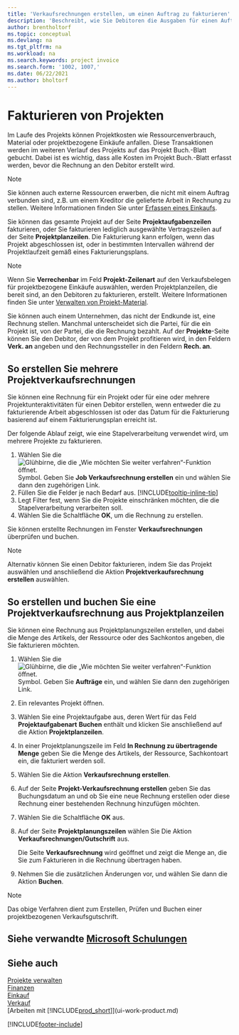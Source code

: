 ```yaml
---
title: 'Verkaufsrechnungen erstellen, um einen Auftrag zu fakturieren'
description: 'Beschreibt, wie Sie Debitoren die Ausgaben für einen Auftrag in Rechnung stellen können, wenn ein Projekt fortschreitet und sich die Kosten summieren.'
author: brentholtorf
ms.topic: conceptual
ms.devlang: na
ms.tgt_pltfrm: na
ms.workload: na
ms.search.keywords: project invoice
ms.search.form: '1002, 1007,'
ms.date: 06/22/2021
ms.author: bholtorf
---
```

# Fakturieren von Projekten

Im Laufe des Projekts können Projektkosten wie Ressourcenverbrauch, Material oder projektbezogene Einkäufe anfallen. Diese Transaktionen werden im weiteren Verlauf des Projekts auf das Projekt Buch.-Blatt gebucht. Dabei ist es wichtig, dass alle Kosten im Projekt Buch.-Blatt erfasst werden, bevor die Rechnung an den Debitor erstellt wird.

> [!NOTE]
> Sie können auch externe Ressourcen erwerben, die nicht mit einem Auftrag verbunden sind, z.B. um einem Kreditor die gelieferte Arbeit in Rechnung zu stellen. Weitere Informationen finden Sie unter [Erfassen eines Einkaufs](purchasing-how-record-purchases.md).

Sie können das gesamte Projekt auf der Seite **Projektaufgabenzeilen** fakturieren, oder Sie fakturieren lediglich ausgewählte Vertragszeilen auf der Seite **Projektplanzeilen**. Die Fakturierung kann erfolgen, wenn das Projekt abgeschlossen ist, oder in bestimmten Intervallen während der Projektlaufzeit gemäß eines Fakturierungsplans.

> [!NOTE]  
> Wenn Sie **Verrechenbar** im Feld **Projekt-Zeilenart** auf den Verkaufsbelegen für projektbezogene Einkäufe auswählen, werden Projektplanzeilen, die bereit sind, an den Debitoren zu fakturieren, erstellt. Weitere Informationen finden Sie unter [Verwalten von Projekt-Material](projects-how-manage-project-supplies.md).

Sie können auch einem Unternehmen, das nicht der Endkunde ist, eine Rechnung stellen. Manchmal unterscheidet sich die Partei, für die ein Projekt ist, von der Partei, die die Rechnung bezahlt. Auf der **Projekte**-Seite können Sie den Debitor, der von dem Projekt profitieren wird, in den Feldern **Verk. an** angeben und den Rechnungssteller in den Feldern **Rech. an**. 

## So erstellen Sie mehrere Projektverkaufsrechnungen

Sie können eine Rechnung für ein Projekt oder für eine oder mehrere Projektunteraktivitäten für einen Debitor erstellen, wenn entweder die zu fakturierende Arbeit abgeschlossen ist oder das Datum für die Fakturierung basierend auf einem Fakturierungsplan erreicht ist.

Der folgende Ablauf zeigt, wie eine Stapelverarbeitung verwendet wird, um mehrere Projekte zu fakturieren.  

1. Wählen Sie die ![Glühbirne, die die „Wie möchten Sie weiter verfahren“-Funktion öffnet.](media/ui-search/search_small.png "Wie möchten Sie weiter verfahren?") Symbol. Geben Sie **Job Verkaufsrechnung erstellen** ein und wählen Sie dann den zugehörigen Link.  
2. Füllen Sie die Felder je nach Bedarf aus. [!INCLUDE[tooltip-inline-tip](includes/tooltip-inline-tip_md.md)]
3. Legt Filter fest, wenn Sie die Projekte einschränken möchten, die die Stapelverarbeitung verarbeiten soll.
4. Wählen Sie die Schaltfläche **OK**, um die Rechnung zu erstellen.  

Sie können erstellte Rechnungen im Fenster **Verkaufsrechnungen** überprüfen und buchen.

> [!NOTE]
> Alternativ können Sie einen Debitor fakturieren, indem Sie das Projekt auswählen und anschließend die Aktion **Projektverkaufsrechnung erstellen** auswählen. 

## So erstellen und buchen Sie eine Projektverkaufsrechnung aus Projektplanzeilen

Sie können eine Rechnung aus Projektplanungszeilen erstellen, und dabei die Menge des Artikels, der Ressource oder des Sachkontos angeben, die Sie fakturieren möchten.

1. Wählen Sie die ![Glühbirne, die die „Wie möchten Sie weiter verfahren“-Funktion öffnet.](media/ui-search/search_small.png "Tell me-Funktion") Symbol. Geben Sie **Aufträge** ein, und wählen Sie dann den zugehörigen Link.
2. Ein relevantes Projekt öffnen.
3. Wählen Sie eine Projektaufgabe aus, deren Wert für das Feld **Projektaufgabenart** **Buchen** enthält und klicken Sie anschließend auf die Aktion **Projektplanzeilen**.  
4. In einer Projektplanungszeile im Feld **In Rechnung zu übertragende Menge** geben Sie die Menge des Artikels, der Ressource, Sachkontoart ein, die fakturiert werden soll.  
5. Wählen Sie die Aktion **Verkaufsrechnung erstellen**.
6. Auf der Seite **Projekt-Verkaufsrechnung erstellen** geben Sie das Buchungsdatum an und ob Sie eine neue Rechnung erstellen oder diese Rechnung einer bestehenden Rechnung hinzufügen möchten.
7. Wählen Sie die Schaltfläche **OK** aus.  
8. Auf der Seite **Projektplanungszeilen** wählen Sie Die Aktion **Verkaufsrechnungen/Gutschrift** aus.

    Die Seite **Verkaufsrechnung** wird geöffnet und zeigt die Menge an, die Sie zum Fakturieren in die Rechnung übertragen haben.
9. Nehmen Sie die zusätzlichen Änderungen vor, und wählen Sie dann die Aktion **Buchen**.

> [!NOTE]  
>   Das obige Verfahren dient zum Erstellen, Prüfen und Buchen einer projektbezogenen Verkaufsgutschrift.

## Siehe verwandte [Microsoft Schulungen](/training/paths/post-job-usage-sales/)

## Siehe auch 

[Projekte verwalten](projects-manage-projects.md)  
[Finanzen](finance.md)  
[Einkauf](purchasing-manage-purchasing.md)  
[Verkauf](sales-manage-sales.md)  
[Arbeiten mit [!INCLUDE[prod_short](includes/prod_short.md)]](ui-work-product.md)  


[!INCLUDE[footer-include](includes/footer-banner.md)]
